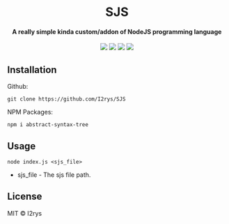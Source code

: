 
<h1 align="center">SJS</h1>
<h4 align="center">A really simple kinda custom/addon of NodeJS programming language</h4>
<p align="center">
	<a href="https://github.com/I2rys/SJS/blob/main/LICENSE"><img src="https://img.shields.io/github/license/I2rys/SJS?style=flat-square"></img></a>
	<a href="https://github.com/I2rys/SJS"><img src="https://bettercodehub.com/edge/badge/I2rys/SJS?branch=main"></a>
	<a href="https://github.com/I2rys/SJS/issues"><img src="https://img.shields.io/github/issues/I2rys/SJS.svg"></img></a>
	<a href="https://nodejs.org/"><img src="https://img.shields.io/badge/-Nodejs-green?style=flat-square&logo=Node.js"></img></a>
</p>


## Installation
Github:

    git clone https://github.com/I2rys/SJS

NPM Packages:

    npm i abstract-syntax-tree
    
## Usage

    node index.js <sjs_file>

 - sjs_file - The sjs file path.

## License
MIT © I2rys
